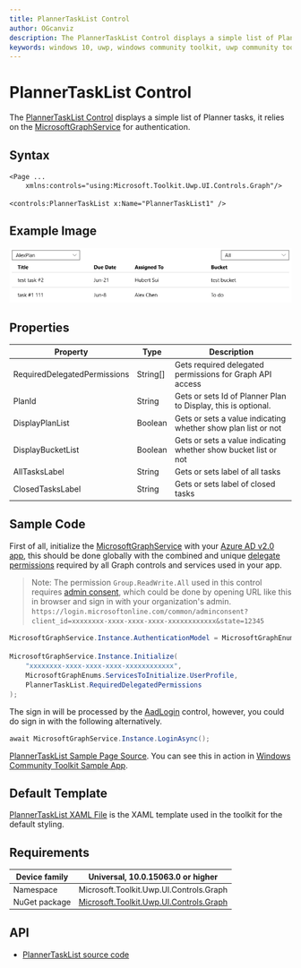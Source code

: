 ```yaml
---
title: PlannerTaskList Control
author: OGcanviz
description: The PlannerTaskList Control displays a simple list of Planner tasks.
keywords: windows 10, uwp, windows community toolkit, uwp community toolkit, uwp toolkit, PlannerTaskList Control
---
```


# PlannerTaskList Control

The [PlannerTaskList Control](https://docs.microsoft.com/dotnet/api/microsoft.toolkit.uwp.ui.controls.graph.plannertasklist) displays a simple list of Planner tasks, it relies on the [MicrosoftGraphService](../services/MicrosoftGraph.md) for authentication.

## Syntax

```xaml
<Page ...
    xmlns:controls="using:Microsoft.Toolkit.Uwp.UI.Controls.Graph"/>

<controls:PlannerTaskList x:Name="PlannerTaskList1" />
```

## Example Image

![PlannerTaskList animation](../resources/images/Graph/PlannerTaskList.png)

## Properties

| Property | Type | Description |
| -- | -- | -- |
| RequiredDelegatedPermissions | String[] | Gets required delegated permissions for Graph API access |
| PlanId | String | Gets or sets Id of Planner Plan to Display, this is optional. |
| DisplayPlanList | Boolean | Gets or sets a value indicating whether show plan list or not |
| DisplayBucketList | Boolean | Gets or sets a value indicating whether show bucket list or not |
| AllTasksLabel | String | Gets or sets label of all tasks |
| ClosedTasksLabel | String | Gets or sets label of closed tasks |

## Sample Code

First of all, initialize the [MicrosoftGraphService](../services/MicrosoftGraph.md) with your [Azure AD v2.0 app](https://docs.microsoft.com/en-us/azure/active-directory/develop/active-directory-v2-app-registration), this should be done globally with the combined and unique [delegate permissions](https://docs.microsoft.com/en-us/azure/active-directory/develop/active-directory-v2-scopes) required by all Graph controls and services used in your app.

> Note: The permission `Group.ReadWrite.All` used in this control requires [admin consent](https://docs.microsoft.com/en-us/azure/active-directory/develop/active-directory-v2-scopes#request-the-permissions-from-a-directory-admin), which could be done by opening URL like this in browser and sign in with your organization's admin.
> `https://login.microsoftonline.com/common/adminconsent?client_id=xxxxxxxx-xxxx-xxxx-xxxx-xxxxxxxxxxxx&state=12345`

```c#
MicrosoftGraphService.Instance.AuthenticationModel = MicrosoftGraphEnums.AuthenticationModel.V2;

MicrosoftGraphService.Instance.Initialize(
    "xxxxxxxx-xxxx-xxxx-xxxx-xxxxxxxxxxxx",
    MicrosoftGraphEnums.ServicesToInitialize.UserProfile,
    PlannerTaskList.RequiredDelegatedPermissions
);
```

The sign in will be processed by the [AadLogin](AadLogin.md) control, however, you could do sign in with the following alternatively.

```c#
await MicrosoftGraphService.Instance.LoginAsync();
```

[PlannerTaskList Sample Page Source](https://github.com/Microsoft/WindowsCommunityToolkit/tree/master/Microsoft.Toolkit.Uwp.SampleApp/SamplePages/PlannerTaskList). You can see this in action in [Windows Community Toolkit Sample App](https://www.microsoft.com/store/apps/9NBLGGH4TLCQ).

## Default Template 

[PlannerTaskList XAML File](https://github.com/Microsoft/WindowsCommunityToolkit/blob/master/Microsoft.Toolkit.Uwp.UI.Controls.Graph/PlannerTaskList/PlannerTaskList.xaml) is the XAML template used in the toolkit for the default styling.

## Requirements

| Device family | Universal, 10.0.15063.0 or higher |
| -- | -- |
| Namespace | Microsoft.Toolkit.Uwp.UI.Controls.Graph |
| NuGet package | [Microsoft.Toolkit.Uwp.UI.Controls.Graph](https://www.nuget.org/packages/Microsoft.Toolkit.Uwp.UI.Controls.Graph/) |

## API

* [PlannerTaskList source code](https://github.com/Microsoft/WindowsCommunityToolkit/tree/master/Microsoft.Toolkit.Uwp.UI.Controls.Graph/PlannerTaskList)
